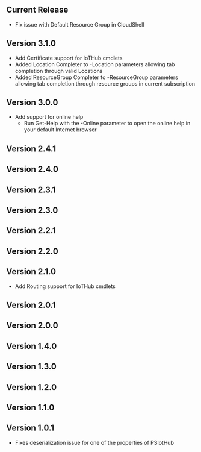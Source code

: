 <!--
    Please leave this section at the top of the change log.

    Changes for the current release should go under the section titled "Current Release", and should adhere to the following format:

    ## Current Release
    * Overview of change #1
        - Additional information about change #1
    * Overview of change #2
        - Additional information about change #2
        - Additional information about change #2
    * Overview of change #3
    * Overview of change #4
        - Additional information about change #4

    ## YYYY.MM.DD - Version X.Y.Z (Previous Release)
    * Overview of change #1
        - Additional information about change #1
-->
## Current Release
* Fix issue with Default Resource Group in CloudShell

## Version 3.1.0
* Add Certificate support for IoTHub cmdlets
* Added Location Completer to -Location parameters allowing tab completion through valid Locations
* Added ResourceGroup Completer to -ResourceGroup parameters allowing tab completion through resource groups in current subscription

## Version 3.0.0
* Add support for online help
    - Run Get-Help with the -Online parameter to open the online help in your default Internet browser
    
## Version 2.4.1

## Version 2.4.0

## Version 2.3.1

## Version 2.3.0

## Version 2.2.1

## Version 2.2.0

## Version 2.1.0
* Add Routing support for IoTHub cmdlets

## Version 2.0.1

## Version 2.0.0

## Version 1.4.0

## Version 1.3.0

## Version 1.2.0

## Version 1.1.0

## Version 1.0.1
* Fixes deserialization issue for one of the properties of PSIotHub
